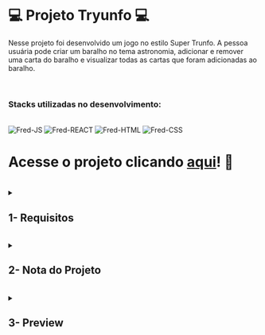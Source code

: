 # :computer: Projeto Tryunfo :computer:

Nesse projeto foi desenvolvido um jogo no estilo Super Trunfo. A pessoa usuária pode criar um baralho no tema astronomia, adicionar e remover uma carta do baralho e visualizar todas as cartas que foram adicionadas ao baralho.

<br />

### Stacks utilizadas no desenvolvimento:
<div style="display: inline_block"><br>
  <img alt="Fred-JS" src="https://img.shields.io/badge/JavaScript-F7DF1E?style=for-the-badge&logo=javascript&logoColor=black" />
  <img alt="Fred-REACT" src="https://img.shields.io/badge/React-20232A?style=for-the-badge&logo=react&logoColor=61DAFB" />
  <img alt="Fred-HTML" src="https://img.shields.io/badge/HTML5-E34F26?style=for-the-badge&logo=html5&logoColor=white" />
  <img alt="Fred-CSS" src="https://img.shields.io/badge/CSS3-1572B6?style=for-the-badge&logo=css3&logoColor=white" />
</div>

# Acesse o projeto clicando [aqui](http://fredericotp.github.io/trybe-project-09-tryunfo)! :green_heart:

<br />

<details>
<summary>
  
## 1- Requisitos
  
</summary>
 
### 1. Crie o formulário que será usado para adicionar cartas ao baralho

### 2. Adicione as props necessárias ao componente de formulário 

### 3. Crie e renderize o componente Card com as props necessárias

### 4. Crie o preview da carta que está sendo criada pelo formulário

### 5. Faça a validação do botão de Salvar no formulário

### 6. Crie a função do botão salvar

### 7. Crie a validação do Super Trunfo

### 8. Exiba a lista de cartas que estão salvas no estado

### 9. Crie um botão para remover uma carta do baralho

## Requisitos bônus
  
### 10. Crie o filtro pelo nome da carta

### 11. Crie o filtro por raridade da carta

### 12. Crie o filtro de Super Trunfo

</details>
<br />

<details>
<summary>

## 2- Nota do Projeto

</summary>

## 100% :heavy_check_mark:

![Project-Tryunfo-Grade](https://github.com/FredericoTP/trybe-project-09-tryunfo/blob/main/images/tryunfo-grade.png?raw=true)

</details>
<br />

<details>
<summary>

## 3- Preview

</summary>

![Project-Tryunfo-Preview](https://github.com/FredericoTP/trybe-project-09-tryunfo/blob/main/images/tryunfo-preview.png?raw=true)
  
</details>
